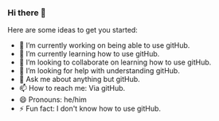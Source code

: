 ### Hi there 👋

Here are some ideas to get you started:

- 🔭 I’m currently working on being able to use gitHub.
- 🌱 I’m currently learning how to use gitHub.
- 👯 I’m looking to collaborate on learning how to use gitHub.
- 🤔 I’m looking for help with understanding gitHub.
- 💬 Ask me about anything but gitHub.
- 📫 How to reach me: Via gitHub.
- 😄 Pronouns: he/him
- ⚡ Fun fact: I don't know how to use gitHub.

